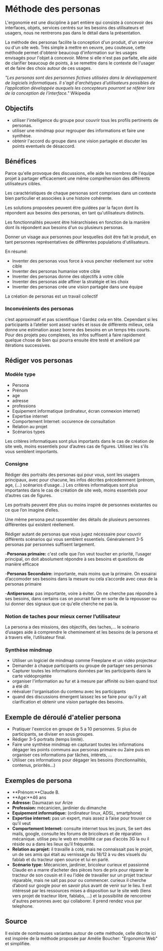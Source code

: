 <!--

---
title: Méthode des personas
description: Très simple à mettre en oeuvre, peu couteuse, la méthode des personas aide les concepteurs d'un produit, d'un service ou d'un site web à se mettre à la place de l'usager pour provoquer une discussion les usages envisagés pour l'objet à concevoir. Même si elle n'est pas parfaite, elle aide de clarifier beaucoup de points, à se remettre dans le contexte de l'usager et de faire des choix autour de ces usages.
image_url: 
---

-->

# Méthode des personas

L'ergonomie est une discipline à part entière qui consiste à concevoir des interfaces, objets, services centrés sur les besoins des utilisateurs et usagers, nous ne rentrerons pas dans le détail dans la présentation. 

La méthode des personas facilite la conception d'un produit, d'un service ou d'un site web. Très simple à mettre en oeuvre, peu couteuse, cette méthode permet d'obtenir beaucoup d'information sur les usages envisagés pour l'objet à concevoir. Même si elle n'est pas parfaite, elle aide de clarifier beaucoup de points, à se remettre dans le contexte de l'usager et de faire des choix autour de ces usages.

*"Les personas sont des personnes fictives utilisées dans le développement de logiciels informatiques. Il s'agit d'archétypes d'utilisateurs possibles de l’application développée auxquels les concepteurs pourront se référer lors de la conception de l’interface."* Wikipedia

## Objectifs

- utiliser l'intelligence du groupe pour couvrir tous les profils pertinents de personas.
- utiliser une mindmap pour regrouper des informations et faire une synthèse.
- obtenir l'accord du groupe dans une vision partagée et discuter les points eventuels de désaccord.

## Bénéfices

Parce qu'elle provoque des discussions, elle aide les membres de l'équipe projet à partager efficacement une même compréhension des différents utilisateurs cibles.

Les caractéristiques de chaque personas sont comprises dans un contexte bien particulier et associées à une histoire cohérente.

Les solutions proposées peuvent être guidées par la façon dont ils répondent aux besoins des personas, en tant qu'utilisateurs distincts. 

Les fonctionnalités peuvent être hiérarchisées en fonction de la manière dont ils répondent aux besoins d'un ou plusieurs personas.

Donner un visage aux personnes pour lesquelles doit être fait le produit, en tant personnes représentatives de différentes populations d'utilisateurs. 

En résumé:

- Inventer des personas vous force à vous pencher réellement sur votre cible
- Inventer des personas humanise votre cible
- Inventer des personas donne des objectifs à votre cible
- Inventer des personas aide affiner la stratégie et les choix
- Inventer des personas crée une vision partagée dans une équipe

La création de personas est un travail collectif

### Inconvénients des personas
c’est approximatif et pas scientifique ! Gardez cela en tête. Cependant si les participants à l’atelier sont assez variés et issus de différents milieux, cela donne une estimation assez bonne des besoins en un temps très courts. Pour des projets peu complexes, les infos suffisent à faire rapidement quelque chose de bien qui pourra ensuite être testé et amélioré par itérations successives.



## Rédiger vos personas

### Modèle type

- Persona
- Prénom
- age
- adresse
- professions
- Equipement informatique (ordinateur, écran connexion internet)
- Expertise internet
- Comportement Internet: occurence de consultation
- Relation au projet
- Scénarios types


Les critères informatiques sont plus importants dans le cas de création de site web, moins essentiels pour d’autres cas de figures. Utilisez les s'ils vous semblent importants.

### Consigne

Rédiger des portraits des personas qui pour vous, sont les usagers principaux, avec pour chacune, les infos décrites précedemment (prénom, age, (...) scénarios d’usage…) Les critères informatiques sont plus importantes dans le cas de création de site web, moins essentiels pour d’autres cas de figures. 

Les portraits peuvent être plus ou moins inspiré de personnes existantes ou ce que l’on imagine d’elles.

Une même persona peut rassembler des détails de plusieurs personnes différentes qui existent réellement.

Rédiger autant de personas que vous jugez nécessaire pour couvrir différents scénarios qui vous semblent essentiels. Généralement 3-5 personas par personnes suffisent largement. 

-**Personas primaire:** c'est celle que l’on veut toucher en priorité, l’usager principal, on doit absolument répondre à ses besoins et questions de manière efficace

-**Personas Secondaire:** importante, mais moins que la primaire. 
On essairai d’accomoder ses besoins dans la mesure ou cela s’accorde avec ceux de la personas primaire

-**Antipersona:** pas importante, voire à éviter.
On ne cherche pas répondre à ses besoins, dans certains cas on pourrait faire en sorte de la repousser ou lui donner des signaux que ce qu'elle cherche ne pas la.

### Notion de taches pour mieux cerner l’utilisateur

La persona a des missions, des objectifs, des taches,... le scénario d’usages aide à comprendre le cheminement et les besoins de la persona et à travers elle, l’utilisateur final.

### Synthèse mindmap

- Utiliser un logiciel de mindmap comme Freeplane et un vidéo projecteur
- Demander à chaque participants ou groupe de partager ses personas
- Capturer toutes les informations données par les participants dans la carte vidéoprojetée
- organiser l'information au fur et à mesure par affinité ou bien quand tout a été dit
- réévaluer l'organisation du contenu avec les participants
- quand des discussions émergent laissez les se faire pour qu'il y ait clarification et obtenir une vision partagée des besoins.

## Exemple de déroulé d'atelier persona

- Pratiquer l'exercice en groupe de 5 a 10 personnes. Si plus de participants, se diviser en sous groupes.
- Rédiger 3-5 portraits (temps limité).
- Faire une synthèse mindmap en capturant toutes les informations dégager les points communs aux personas primaire ou 2aire puis en organiser ces informations par tâches, intérets, ...
- Utiliser ces informations pour dégager les besoins (fonctionnalités, contenus,  priorités...)



## Exemples de persona
- **Prénom:**Claude B.
- **Age:**46 ans
- **Adresse:** Daumazan sur Arize
- **Profession:** mécanicien, jardinier du dimanche
- **Equipement informatique:** (ordinateur linux, ADSL, smartphone)
- **Expertise internet:** pas un expert, mais assez à l’aise pour trouver ce qu’il veut
- **Comportement Internet:** consulte internet tous les jours, Se sert des mails, google, consulte les forums de bricoleurs et de réparation mécanique. utilise peu le web en mobilité car pas d’accès 3G la ou il réside ou a dans les lieux qu’il fréquente.
- **Relation au projet:** il travaille à coté, mais ne connaissait pas le projet, un de ses amis qui était au vernissage du 18/12 à vu des visuels du fablab et du tracteur open source et lui en parlé.
- **Scénario type:** Mécanicien, jardinier, bricoleur curieux et passionné Claude en a marre d’acheter des pièces hors de prix pour réparer le tracteur de son cousin et il eu l’idée de travailler sur un projet tracteur réparable, mais ne sait pas pour ou commencer.  curieux il cherche d’abord sur google pour en savoir plus avant de venir sur le lieu. Il est intéressé par les ressources mises a disposition sur le site web (liens vers projet de tracteur libre, fablabs, …) et la possibilité de rencontrer d'autres personnes avec qui collaborer. Il prend rendez vous par telephone.


## Source
Il existe de nombreuses variantes autour de cette méthode, celle décrite ici est inspirée de la méthode proposée par Amélie Boucher: "Ergonomie Web" et simplifiée. 
